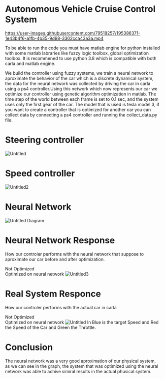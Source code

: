 # Autonomous Vehicle Cruise Control System 
https://user-images.githubusercontent.com/79518257/195386371-1e43b4f6-a1fb-4b35-9d98-3302cca43a3a.mp4

To be able to run the code you must have matlab engine for python installed with some matlab labraries like fuzzy logic toolbox, global optimization toolbox. It is recommened to use python 3.8 which is compatible with both carla and matlab engine.

We build the controller using fuzzy systems, we train a neural network to aproximate the behavior of the car which is a discrete dynamical system, the data for the neural network was collected by driving the car in carla using a ps4 controller.Using this network which now represents our car we optimize our controller using genetic algorithm optimization in matlab. The time step of the world between each frame is set to 0.1 sec, and the system uses only the first gear of the car. The model that is used is tesla model 3, if you want to create a controller that is optimized for another car you can collect data by connecting a ps4 controller and running the collect_data.py file.

# Steering controller 
![Untitled](https://user-images.githubusercontent.com/79518257/195391776-f883b568-5f24-487b-96ee-56d10bbecbfb.png)

# Speed controller 
![Untitled2](https://user-images.githubusercontent.com/79518257/195391789-6e1fb61a-c163-47e8-8666-3c4b2a164247.png)

# Neural Network 

![Untitled Diagram](https://user-images.githubusercontent.com/79518257/195580752-23a492f8-cefe-4e49-9899-502a4169b6d1.png)

# Neural Network Response
How our controler performs with the neural network that suppose to aproximate our car before and after optimization.

Not Optimized &emsp; &emsp; &emsp; &emsp; &emsp; &emsp; &emsp; &emsp; &emsp; &emsp; &emsp; &emsp; &emsp; &emsp; &emsp; &emsp; &emsp; &emsp; &emsp;  Optimized on neural network
![Untitled3](https://user-images.githubusercontent.com/79518257/195392981-e68b6c92-35a7-46db-8c1f-c70b436140ed.png)

# Real System Responce 
How our controler performs with the actual car in carla 

Not Optimized &emsp; &emsp; &emsp; &emsp; &emsp; &emsp; &emsp; &emsp; &emsp; &emsp; &emsp; &emsp; &emsp; &emsp; &emsp; &emsp; &emsp; &emsp; &emsp;  Optimized on neural network
![Untitled](https://user-images.githubusercontent.com/79518257/195410670-8abf6094-1c6b-4a73-a849-e95b55abee65.png)
In Blue is the target Speed and Red the Speed of the Car and Green the Throttle.

# Conclusion 
The neural network was a very good aproximation of our physical system, as we can see in the graph, the system that was optimized using the neural network was able to achive simiral results in the actual phusical system.

